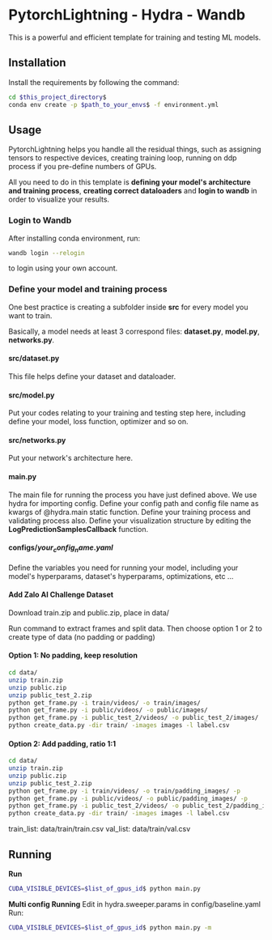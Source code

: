 # PytorchLightning - Hydra - Wandb

This is a powerful and efficient template for training and testing ML models.

## Installation

Install the requirements by following the command:

```bash
cd $this_project_directory$
conda env create -p $path_to_your_envs$ -f environment.yml
```

## Usage

PytorchLightning helps you handle all the residual things, such as assigning tensors to respective devices, creating training loop, running on ddp process if you pre-define numbers of GPUs.

All you need to do in this template is **defining your model's architecture and training process**, **creating correct dataloaders** and **login to wandb** in order to visualize your results.

### Login to Wandb

After installing conda environment, run:

```bash
wandb login --relogin
```

to login using your own account.

### Define your model and training process

One best practice is creating a subfolder inside **src** for every model you want to train.

Basically, a model needs at least 3 correspond files: **dataset.py**, **model.py**, **networks.py**.

#### src/dataset.py

This file helps define your dataset and dataloader.

#### src/model.py

Put your codes relating to your training and testing step here, including define your model, loss function, optimizer and so on.

#### src/networks.py

Put your network's architecture here.

#### main.py

The main file for running the process you have just defined above. We use hydra for importing config. Define your config path and config file name as kwargs of @hydra.main static function. Define your training process and validating process also. Define your visualization structure by editing the **LogPredictionSamplesCallback** function.

#### configs/$your_config_name.yaml$

Define the variables you need for running your model, including your model's hyperparams, dataset's hyperparams, optimizations, etc ...

#### Add Zalo AI Challenge Dataset

Download train.zip and public.zip, place in data/

Run command to extract frames and split data. Then choose option 1 or 2 to create type of data (no padding or padding)

#### Option 1: No padding, keep resolution

```bash
cd data/
unzip train.zip
unzip public.zip
unzip public_test_2.zip
python get_frame.py -i train/videos/ -o train/images/
python get_frame.py -i public/videos/ -o public/images/
python get_frame.py -i public_test_2/videos/ -o public_test_2/images/
python create_data.py -dir train/ -images images -l label.csv
```

#### Option 2: Add padding, ratio 1:1

```bash
cd data/
unzip train.zip
unzip public.zip
unzip public_test_2.zip
python get_frame.py -i train/videos/ -o train/padding_images/ -p
python get_frame.py -i public/videos/ -o public/padding_images/ -p
python get_frame.py -i public_test_2/videos/ -o public_test_2/padding_images/ -p
python create_data.py -dir train/ -images images -l label.csv
```

train_list: data/train/train.csv
val_list: data/train/val.csv

## Running

**Run**

```bash
CUDA_VISIBLE_DEVICES=$list_of_gpus_id$ python main.py
```

**Multi config Running**
Edit in hydra.sweeper.params in config/baseline.yaml
Run:

```bash
CUDA_VISIBLE_DEVICES=$list_of_gpus_id$ python main.py -m
```
